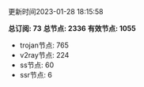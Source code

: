 更新时间2023-01-28 18:15:58

**总订阅: 73**
**总节点: 2336**
**有效节点: 1055**
- trojan节点: 765
- v2ray节点: 224
- ss节点: 60
- ssr节点: 6
